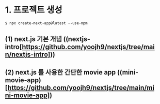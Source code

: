 # 1. 프로젝트 생성

```
$ npx create-next-app@latest --use-npm
```

## (1) next.js 기본 개념 ((nextjs-intro[https://github.com/yoojh9/nextjs/tree/main/nextjs-intro]))

## (2) next.js 를 사용한 간단한 movie app ((mini-movie-app)[https://github.com/yoojh9/nextjs/tree/main/mini-movie-app])
